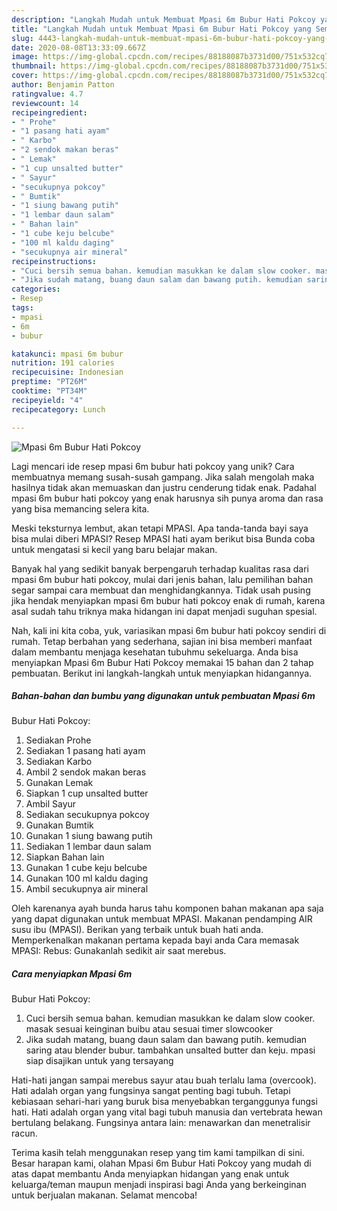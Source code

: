 ```yaml
---
description: "Langkah Mudah untuk Membuat Mpasi 6m Bubur Hati Pokcoy yang Sempurna"
title: "Langkah Mudah untuk Membuat Mpasi 6m Bubur Hati Pokcoy yang Sempurna"
slug: 4443-langkah-mudah-untuk-membuat-mpasi-6m-bubur-hati-pokcoy-yang-sempurna
date: 2020-08-08T13:33:09.667Z
image: https://img-global.cpcdn.com/recipes/88188087b3731d00/751x532cq70/mpasi-6m-bubur-hati-pokcoy-foto-resep-utama.jpg
thumbnail: https://img-global.cpcdn.com/recipes/88188087b3731d00/751x532cq70/mpasi-6m-bubur-hati-pokcoy-foto-resep-utama.jpg
cover: https://img-global.cpcdn.com/recipes/88188087b3731d00/751x532cq70/mpasi-6m-bubur-hati-pokcoy-foto-resep-utama.jpg
author: Benjamin Patton
ratingvalue: 4.7
reviewcount: 14
recipeingredient:
- " Prohe"
- "1 pasang hati ayam"
- " Karbo"
- "2 sendok makan beras"
- " Lemak"
- "1 cup unsalted butter"
- " Sayur"
- "secukupnya pokcoy"
- " Bumtik"
- "1 siung bawang putih"
- "1 lembar daun salam"
- " Bahan lain"
- "1 cube keju belcube"
- "100 ml kaldu daging"
- "secukupnya air mineral"
recipeinstructions:
- "Cuci bersih semua bahan. kemudian masukkan ke dalam slow cooker. masak sesuai keinginan buibu atau sesuai timer slowcooker"
- "Jika sudah matang, buang daun salam dan bawang putih. kemudian saring atau blender bubur. tambahkan unsalted butter dan keju. mpasi siap disajikan untuk yang tersayang"
categories:
- Resep
tags:
- mpasi
- 6m
- bubur

katakunci: mpasi 6m bubur 
nutrition: 191 calories
recipecuisine: Indonesian
preptime: "PT26M"
cooktime: "PT34M"
recipeyield: "4"
recipecategory: Lunch

---
```



![Mpasi 6m
Bubur Hati Pokcoy](https://img-global.cpcdn.com/recipes/88188087b3731d00/751x532cq70/mpasi-6m-bubur-hati-pokcoy-foto-resep-utama.jpg)

Lagi mencari ide resep mpasi 6m
bubur hati pokcoy yang unik? Cara membuatnya memang susah-susah gampang. Jika salah mengolah maka hasilnya tidak akan memuaskan dan justru cenderung tidak enak. Padahal mpasi 6m
bubur hati pokcoy yang enak harusnya sih punya aroma dan rasa yang bisa memancing selera kita.

Meski teksturnya lembut, akan tetapi MPASI. Apa tanda-tanda bayi saya bisa mulai diberi MPASI? Resep MPASI hati ayam berikut bisa Bunda coba untuk mengatasi si kecil yang baru belajar makan.

Banyak hal yang sedikit banyak berpengaruh terhadap kualitas rasa dari mpasi 6m
bubur hati pokcoy, mulai dari jenis bahan, lalu pemilihan bahan segar sampai cara membuat dan menghidangkannya. Tidak usah pusing jika hendak menyiapkan mpasi 6m
bubur hati pokcoy enak di rumah, karena asal sudah tahu triknya maka hidangan ini dapat menjadi suguhan spesial.


Nah, kali ini kita coba, yuk, variasikan mpasi 6m
bubur hati pokcoy sendiri di rumah. Tetap berbahan yang sederhana, sajian ini bisa memberi manfaat dalam membantu menjaga kesehatan tubuhmu sekeluarga. Anda bisa menyiapkan Mpasi 6m
Bubur Hati Pokcoy memakai 15 bahan dan 2 tahap pembuatan. Berikut ini langkah-langkah untuk menyiapkan hidangannya.

<!--inarticleads1-->

##### Bahan-bahan dan bumbu yang digunakan untuk pembuatan Mpasi 6m
Bubur Hati Pokcoy:

1. Sediakan  Prohe
1. Sediakan 1 pasang hati ayam
1. Sediakan  Karbo
1. Ambil 2 sendok makan beras
1. Gunakan  Lemak
1. Siapkan 1 cup unsalted butter
1. Ambil  Sayur
1. Sediakan secukupnya pokcoy
1. Gunakan  Bumtik
1. Gunakan 1 siung bawang putih
1. Sediakan 1 lembar daun salam
1. Siapkan  Bahan lain
1. Gunakan 1 cube keju belcube
1. Gunakan 100 ml kaldu daging
1. Ambil secukupnya air mineral


Oleh karenanya ayah bunda harus tahu komponen bahan makanan apa saja yang dapat digunakan untuk membuat MPASI. Makanan pendamping AIR susu ibu (MPASI). Berikan yang terbaik untuk buah hati anda. Memperkenalkan makanan pertama kepada bayi anda Cara memasak MPASI: Rebus: Gunakanlah sedikit air saat merebus. 

<!--inarticleads2-->

##### Cara menyiapkan Mpasi 6m
Bubur Hati Pokcoy:

1. Cuci bersih semua bahan. kemudian masukkan ke dalam slow cooker. masak sesuai keinginan buibu atau sesuai timer slowcooker
1. Jika sudah matang, buang daun salam dan bawang putih. kemudian saring atau blender bubur. tambahkan unsalted butter dan keju. mpasi siap disajikan untuk yang tersayang


Hati-hati jangan sampai merebus sayur atau buah terlalu lama (overcook). Hati adalah organ yang fungsinya sangat penting bagi tubuh. Tetapi kebiasaan sehari-hari yang buruk bisa menyebabkan terganggunya fungsi hati. Hati adalah organ yang vital bagi tubuh manusia dan vertebrata hewan bertulang belakang. Fungsinya antara lain: menawarkan dan menetralisir racun. 

Terima kasih telah menggunakan resep yang tim kami tampilkan di sini. Besar harapan kami, olahan Mpasi 6m
Bubur Hati Pokcoy yang mudah di atas dapat membantu Anda menyiapkan hidangan yang enak untuk keluarga/teman maupun menjadi inspirasi bagi Anda yang berkeinginan untuk berjualan makanan. Selamat mencoba!
